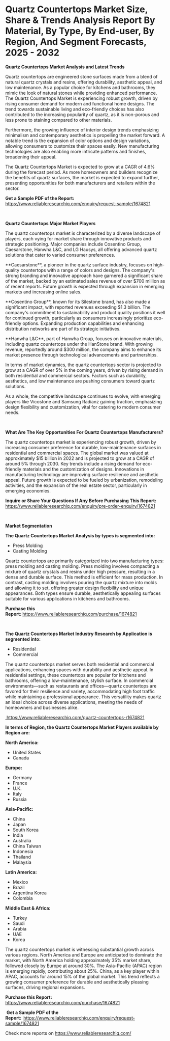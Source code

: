 <p><h1>Quartz Countertops Market Size, Share & Trends Analysis Report By Material, By Type, By End-user, By Region, And Segment Forecasts, 2025 - 2032</h1></p><p><strong>Quartz Countertops Market Analysis and Latest Trends</strong></p>
<p><p>Quartz countertops are engineered stone surfaces made from a blend of natural quartz crystals and resins, offering durability, aesthetic appeal, and low maintenance. As a popular choice for kitchens and bathrooms, they mimic the look of natural stones while providing enhanced performance. The Quartz Countertops Market is experiencing robust growth, driven by rising consumer demand for modern and functional home designs. The trend towards sustainable living and eco-friendly choices has also contributed to the increasing popularity of quartz, as it is non-porous and less prone to staining compared to other materials.</p><p>Furthermore, the growing influence of interior design trends emphasizing minimalism and contemporary aesthetics is propelling the market forward. A notable trend is the expansion of color options and design variations, allowing consumers to customize their spaces easily. New manufacturing technologies are also enabling more intricate patterns and finishes, broadening their appeal.</p><p>The Quartz Countertops Market is expected to grow at a CAGR of 4.6% during the forecast period. As more homeowners and builders recognize the benefits of quartz surfaces, the market is expected to expand further, presenting opportunities for both manufacturers and retailers within the sector.</p></p>
<p><strong>Get a Sample PDF of the Report:&nbsp;</strong> <a href="https://www.reliableresearchiq.com/enquiry/request-sample/1674821?utm_campaign=2234&utm_medium=2&utm_source=Github&utm_content=ia&utm_term=30012025&utm_id=quartz-countertops">https://www.reliableresearchiq.com/enquiry/request-sample/1674821</a></p>
<p>&nbsp;</p>
<p><strong>Quartz Countertops Major Market Players</strong></p>
<p><p>The quartz countertops market is characterized by a diverse landscape of players, each vying for market share through innovative products and strategic positioning. Major companies include Cosentino Group, Caesarstone, Hanwha L&C, and LG Hausys, all offering advanced quartz solutions that cater to varied consumer preferences.</p><p>**Caesarstone**, a pioneer in the quartz surface industry, focuses on high-quality countertops with a range of colors and designs. The company's strong branding and innovative approach have garnered a significant share of the market, backed by an estimated sales revenue of over $700 million as of recent reports. Future growth is expected through expansion in emerging markets and increasing online sales.</p><p>**Cosentino Group**, known for its Silestone brand, has also made a significant impact, with reported revenues exceeding $1.3 billion. The company's commitment to sustainability and product quality positions it well for continued growth, particularly as consumers increasingly prioritize eco-friendly options. Expanding production capabilities and enhancing distribution networks are part of its strategic initiatives.</p><p>**Hanwha L&C**, part of Hanwha Group, focuses on innovative materials, including quartz countertops under the HanStone brand. With growing revenue, reportedly around $300 million, the company aims to enhance its market presence through technological advancements and partnerships.</p><p>In terms of market dynamics, the quartz countertops sector is projected to grow at a CAGR of over 5% in the coming years, driven by rising demand in both residential and commercial sectors. Factors such as durability, aesthetics, and low maintenance are pushing consumers toward quartz solutions.</p><p>As a whole, the competitive landscape continues to evolve, with emerging players like Vicostone and Samsung Radianz gaining traction, emphasizing design flexibility and customization, vital for catering to modern consumer needs.</p></p>
<p>&nbsp;</p>
<p><strong>What Are The Key Opportunities For Quartz Countertops Manufacturers?</strong></p>
<p><p>The quartz countertops market is experiencing robust growth, driven by increasing consumer preference for durable, low-maintenance surfaces in residential and commercial spaces. The global market was valued at approximately $15 billion in 2022 and is projected to grow at a CAGR of around 5% through 2030. Key trends include a rising demand for eco-friendly materials and the customization of designs. Innovations in manufacturing technology are improving surface resilience and aesthetic appeal. Future growth is expected to be fueled by urbanization, remodeling activities, and the expansion of the real estate sector, particularly in emerging economies.</p></p>
<p><strong>Inquire or Share Your Questions If Any Before Purchasing This Report:</strong> <a href="https://www.reliableresearchiq.com/enquiry/pre-order-enquiry/1674821?utm_campaign=2234&utm_medium=2&utm_source=Github&utm_content=ia&utm_term=30012025&utm_id=quartz-countertops">https://www.reliableresearchiq.com/enquiry/pre-order-enquiry/1674821</a></p>
<p>&nbsp;</p>
<p><strong>Market Segmentation</strong></p>
<p><strong>The Quartz Countertops Market Analysis by types is segmented into:</strong></p>
<p><ul><li>Press Molding</li><li>Casting Molding</li></ul></p>
<p><p>Quartz countertops are primarily categorized into two manufacturing types: press molding and casting molding. Press molding involves compacting a mixture of quartz crystals and resins under high pressure, resulting in a dense and durable surface. This method is efficient for mass production. In contrast, casting molding involves pouring the quartz mixture into molds and allowing it to set, offering greater design flexibility and unique appearances. Both types ensure durable, aesthetically appealing surfaces suitable for various applications in kitchens and bathrooms.</p></p>
<p><strong>Purchase this Report:&nbsp;</strong><a href="https://www.reliableresearchiq.com/purchase/1674821?utm_campaign=2234&utm_medium=2&utm_source=Github&utm_content=ia&utm_term=30012025&utm_id=quartz-countertops">https://www.reliableresearchiq.com/purchase/1674821</a></p>
<p>&nbsp;</p>
<p><strong>The Quartz Countertops Market Industry Research by Application is segmented into:</strong></p>
<p><ul><li>Residential</li><li>Commercial</li></ul></p>
<p><p>The quartz countertops market serves both residential and commercial applications, enhancing spaces with durability and aesthetic appeal. In residential settings, these countertops are popular for kitchens and bathrooms, offering a low-maintenance, stylish surface. In commercial environments—such as restaurants and offices—quartz countertops are favored for their resilience and variety, accommodating high foot traffic while maintaining a professional appearance. This versatility makes quartz an ideal choice across diverse applications, meeting the needs of homeowners and businesses alike.</p></p>
<p><a href="https://www.reliableresearchiq.com/quartz-countertops-r1674821?utm_campaign=2234&utm_medium=2&utm_source=Github&utm_content=ia&utm_term=30012025&utm_id=quartz-countertops">&nbsp;https://www.reliableresearchiq.com/quartz-countertops-r1674821</a></p>
<p><strong>In terms of Region, the Quartz Countertops Market Players available by Region are:</strong></p>
<p>
    <p> <strong> North America: </strong>
        <ul>
            <li>United States</li>
            <li>Canada</li>
        </ul>
        </p> 
    <p> <strong> Europe: </strong>
        <ul>
            <li>Germany</li>
            <li>France</li>
            <li>U.K.</li>
            <li>Italy</li>
            <li>Russia</li>
        </ul>
        </p> 
    <p> <strong> Asia-Pacific: </strong>
        <ul>
            <li>China</li>
            <li>Japan</li>
            <li>South Korea</li>
            <li>India</li>
            <li>Australia</li>
            <li>China Taiwan</li>
            <li>Indonesia</li>
            <li>Thailand</li>
            <li>Malaysia</li>
        </ul>
        </p> 
    <p> <strong> Latin America: </strong>
        <ul>
            <li>Mexico</li>
            <li>Brazil</li>
            <li>Argentina Korea</li>
            <li>Colombia</li>
        </ul>
        </p> 
    <p> <strong> Middle East & Africa: </strong>
        <ul>
            <li>Turkey</li>
            <li>Saudi</li>
            <li>Arabia</li>
            <li>UAE</li>
            <li>Korea</li>
        </ul>
    </p>
    </p>
<p><p>The quartz countertops market is witnessing substantial growth across various regions. North America and Europe are anticipated to dominate the market, with North America holding approximately 35% market share, followed closely by Europe at around 30%. The Asia-Pacific (APAC) region is emerging rapidly, contributing about 25%. China, as a key player within APAC, accounts for around 15% of the global market. This trend reflects a growing consumer preference for durable and aesthetically pleasing surfaces, driving regional expansions.</p></p>
<p><strong>Purchase this Report: </strong><a href="https://www.reliableresearchiq.com/purchase/1674821?utm_campaign=2234&utm_medium=2&utm_source=Github&utm_content=ia&utm_term=30012025&utm_id=quartz-countertops">https://www.reliableresearchiq.com/purchase/1674821</a></p>
<p>&nbsp;<strong>Get a Sample PDF of the Report:&nbsp;&nbsp;</strong><a href="https://www.reliableresearchiq.com/enquiry/request-sample/1674821?utm_campaign=2234&utm_medium=2&utm_source=Github&utm_content=ia&utm_term=30012025&utm_id=quartz-countertops">https://www.reliableresearchiq.com/enquiry/request-sample/1674821</a></p>
<p><strong></strong></p>
<p>Check more reports on <a href="https://www.reliableresearchiq.com/?utm_campaign=2234&utm_medium=2&utm_source=Github&utm_content=ia&utm_term=30012025&utm_id=quartz-countertops">https://www.reliableresearchiq.com/</a></p>